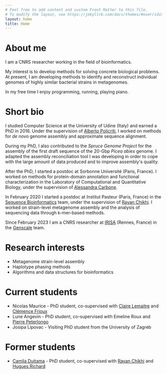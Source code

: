 ```yaml
---
# Feel free to add content and custom Front Matter to this file.
# To modify the layout, see https://jekyllrb.com/docs/themes/#overriding-theme-defaults
layout: home
title: Home
---
```


# About me

I am a CNRS researcher working in the field of bioinformatics.

My interest is to develop methods for solving concrete biological problems.
At present, I am developing methods to identify and reconstruct individual genomes of highly similar bacterial strains in metagenomes.

In my free time I enjoy programming, running, playing piano.


# Short bio

I studied Computer Science at the University of Udine (Italy) and earned a PhD in 2016.
Under the supervision of [Alberto Policriti](http://users.dimi.uniud.it/~alberto.policriti/), I worked on methods for *de novo* genome assembly and approximate sequence alignment.

During my PhD, I also contributed to the *Spruce Genome Project* for the assembly of the first draft sequence of the 20-Gbp *Picea abies* genome. 
I adapted the assembly reconciliation tool I was developing in order to cope with the large amount of data produced and to improve assembly's quality.

After the PhD, I started a postdoc at Sorbonne Université (Paris, France). I worked on methods for protein-domain annotation and functional characterization 
in the Laboratory of Computational and Quantitative Biology, under the supervision of [Alessandra Carbone](http://www.ihes.fr/~carbone/).

In February 2020 I started a postdoc at Institut Pasteur (Paris, France) in the [Sequence Bioinformatics](https://research.pasteur.fr/en/team/sequence-bioinformatics/) team, under the supervision of [Rayan Chikhi](http://rayan.chikhi.name). I worked on strain-level metagenome assembly and the analysis of sequencing data through k-mer-based methods.

Since February 2023 I am a CNRS researcher at [IRISA](https://www.irisa.fr) (Rennes, France) in the [Genscale](https://team.inria.fr/genscale/) team.

# Research interests

- Metagenome strain-level assembly
- Haplotype phasing methods
- Algorithms and data structures for bioinformatics

# Current students

- Nicolas Maurice - PhD student, co-supervised with [Claire Lemaitre](https://people.rennes.inria.fr/Claire.Lemaitre/) and [Clémence Frioux](https://cfrioux.github.io)
- Lune Angevin - PhD student, co-supervised with Emeline Roux and [Pierre Peterlongo](https://people.rennes.inria.fr/Pierre.Peterlongo/)
- Josipa Lipovac - Visiting PhD student from the University of Zagreb

# Former students

- [Camila Duitama](https://camiladuitama.github.io/gradfolio/) - PhD student, co-supervised with [Rayan Chikhi](https://rayan.chikhi.name) and [Hugues Richard](http://www.lcqb.upmc.fr/hrichard)
